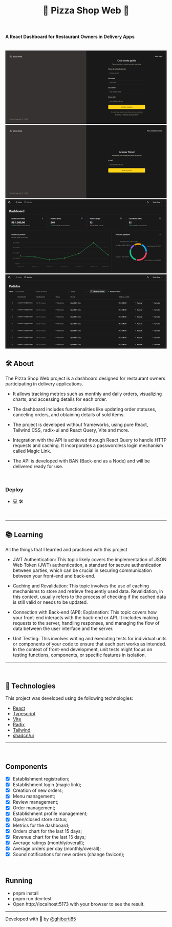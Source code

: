 <h1 align="center">🍕 Pizza Shop Web 🍕</h1>

<br>

#### A React Dashboard for Restaurant Owners in Delivery Apps

<br>

<img src='/public/image-1.png'/>

<br>

<img src='/public/image-2.png'/>

<br>

<img src='/public/image-3.png'/>

<br>

<img src='/public/image-4.png'/>

## 🛠 About

The Pizza Shop Web project is a dashboard designed for restaurant owners participating in delivery applications. 


- It allows tracking metrics such as monthly and daily orders, visualizing charts, and accessing details for each order.

- The dashboard includes functionalities like updating order statuses, canceling orders, and obtaining details of sold items.

- The project is developed without frameworks, using pure React, Tailwind CSS, radix-ui and React Query, Vite and more. 

- Integration with the API is achieved through React Query to handle HTTP requests and caching. It incorporates a passwordless login mechanism called Magic Link.

- The API is developed with BAN (Back-end as a Node) and will be delivered ready for use.


<br>

### Deploy

- 💻 🛠

<br>

---

## 📚 Learning

All the things that I learned and practiced with this project

- JWT Authentication: This topic likely covers the implementation of JSON Web Token (JWT) authentication, a standard for secure authentication between parties, which can be crucial in securing communication between your front-end and back-end.

- Caching and Revalidation: This topic involves the use of caching mechanisms to store and retrieve frequently used data. Revalidation, in this context, usually refers to the process of checking if the cached data is still valid or needs to be updated.

- Connection with Back-end (API): Explanation: This topic covers how your front-end interacts with the back-end or API. It includes making requests to the server, handling responses, and managing the flow of data between the user interface and the server.

- Unit Testing: This involves writing and executing tests for individual units or components of your code to ensure that each part works as intended. In the context of front-end development, unit tests might focus on testing functions, components, or specific features in isolation.

---

<br>

## 🧪 Technologies

This project was developed using de following technologies:

- [React](https://react.dev/)
- [Typescript](https://www.typescriptlang.org/)
- [Vite](https://vitejs.dev/)
- [Radix](https://www.radix-ui.com/)
- [Tailwind](https://tailwindcss.com/)
- [shadcn/ui](https://ui.shadcn.com/)

---

<br>

## Components

- [X] Establishment registration;
- [X] Establishment login (magic link);
- [X] Creation of new orders;
- [X] Menu management;
- [X] Review management;
- [X] Order management;
- [X] Establishment profile management;
- [X] Open/closed store status;
- [X] Metrics for the dashboard;
- [X] Orders chart for the last 15 days;
- [X] Revenue chart for the last 15 days;
- [X] Average ratings (monthly/overall);
- [X] Average orders per day (monthly/overall);
- [X] Sound notifications for new orders (change favicon);

<br>

## Running

- pnpm install
- pnpm run dev:test
- Open http://localhost:5173 with your browser to see the result.

---

Developed with 💚 by [@ghiberti85](https://github.com/ghiberti85)